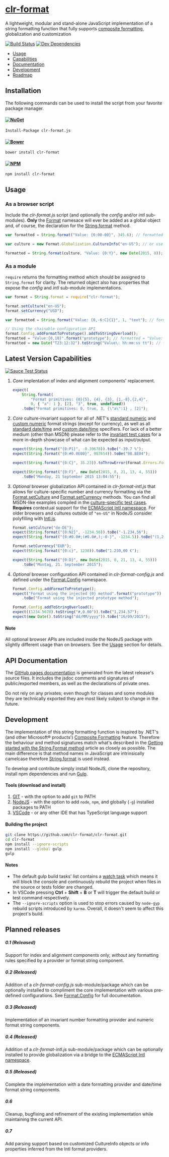 # [clr-format](https://github.com/clr-format/clr-format)
A lightweight, modular and stand-alone JavaScript implementation of a string formatting function that fully supports [composite formatting][Composite Formatting], globalization and customization

[![Build Status](https://travis-ci.org/clr-format/clr-format.svg?branch=master)](https://travis-ci.org/clr-format/clr-format)
[![Dev Dependencies](https://david-dm.org/clr-format/clr-format/dev-status.svg)](https://david-dm.org/clr-format/clr-format/#info=devDependencies&view=table)

- [Usage](#usage)
- [Capabilities](#latest-version-capabilities)
- [Documentation][String.format]
- [Development](#development)
- [Roadmap](#planned-releases)


Installation
------------
The following commands can be used to install the script from your favorite package manager.

#### [![NuGet](https://badge.fury.io/nu/clr-format.js.svg)](https://www.nuget.org/packages/clr-format.js)
`Install-Package clr-format.js`

#### [![Bower](https://badge.fury.io/bo/clr-format.svg)](http://bower.io/search/?q=clr-format)
`bower install clr-format`

#### [![NPM](https://badge.fury.io/js/clr-format.svg)](https://www.npmjs.com/package/clr-format)
`npm install clr-format`


Usage
-----

### As a browser script
Include the *clr-format.js* script (and optionally the *config* and/or *intl* sub-modules).
**Only** the [Format] namesace will ever be added as a global object and, of course, the declaration for the [String.format] method.
```javascript
var formatted = String.format("Value: {0:00-00}", 345.6); // formatted = "Value: 03-46"

var culture = new Format.Globalization.CultureInfo("en-US"); // or use Format.setCulture, requires the intl sub-module

formatted = String.format(culture, "Value: {0:Y}", new Date(2015, 8)); // formatted = "Value: September 2015"
```

### As a module
`require` returns the formatting method which should be assigned to `String.format` for clarity. The returned object also has properties that expose the *config* and *intl* sub-module implementations.
```javascript
var format = String.format = require("clr-format");

format.setCulture("en-US");
format.setCurrency("USD");

var formatted = String.format("Value: {0,-6:C}{1}", 1, "text"); // formatted = "Value: $1.00 text"

// Using the chainable configuration API
format.Config.addFormatToPrototype().addToStringOverload();
formatted = "Value:{0,10}".format("prototype"); // formatted = "Value: prototype"
formatted = new Date("T23:12:32").toString("Value\: hh:mm:ss tt"); // formatted = "Value: 11:12:32 PM"
```


Latest Version Capabilities
---------------------------

[![Sauce Test Status](https://saucelabs.com/browser-matrix/clr-format.svg)](https://saucelabs.com/u/clr-format)

1. *Core* implentation of index and alignment components' replacement.

    ```javascript
    expect(
        String.format(
            "Format primitives: {0}{5}, {4}, {3}, {1,-8},{2,4}",
            0, { "a": 1 }, [2], "3", true, undefined))
        .toBe("Format primitives: 0, true, 3, {\"a\":1} , [2]");
    ```

2. *Core* culture-invariant support for all of .NET's [standard numeric][Standard Numeric Format Specifiers] and [custom numeric][Custom Numeric Format String] format strings (except for currency),
as well as all [standard date/time][Standard Date Time Format Specifiers] and [custom date/time][Custom Date Time Format String] specifiers.
For lack of a better medium (other than MSDN) please refer to the [invariant test cases][formatInvariant_should.ts] for a more in-depth showcase of what can be expected as input/output.

    ```javascript
    expect(String.format("{0:P1}", -0.39678)).toBe("-39.7 %");
    expect(String.format("{0:#0.0E00}", 987654)).toBe("98.8E04");

    expect(String.format("{0:C}", 35.23)).toThrowError(Format.Errors.FormatError);

    expect(String.format("{0:F}", new Date(2015, 8, 21, 13, 4, 55)))
        .toBe("Monday, 21 September 2015 13:04:55");
    ```

3. *Optional* browser globalization API contained in *clr-format-intl.js* that allows for culture-specific number and currency formatting via the [Format.setCulture] and [Format.setCurrency] methods.
You can find all MSDN-like examples compiled in the [culture-specific test cases][formatCulture_should.ts].
**Requires** contextual support for the [ECMAScript Intl namespace]. For older browsers and cultures outside of `"en-US"` in NodeJS consider polyfilling with [Intl.js].

    ```javascript
    Format.setCulture("de-DE");
    expect(String.format("{0:N2}", -1234.56)).toBe("-1.234,56");
    expect(String.format("{0:#0.0#;(#0.0#,);-0-}", -1234.5)).toBe("(1,23)");

    Format.setCurrency("EUR");
    expect(String.format("{0:c}", 1230)).toBe("1.230,00 €");

    expect(String.format("{0:D}", new Date(2015, 8, 21, 13, 4, 55)))
        .toBe("Montag, 21. September 2015");
    ```

4. *Optional* browser configuration API contained in *clr-format-config.js* and defined under the [Format.Config] namespace.

    ```javascript
    Format.Config.addFormatToPrototype();
    expect("Format using the injected {0} method".format("prototype"))
        .toBe("Format using the injected prototype method");

    Format.Config.addToStringOverload();
    expect((1234.5678).toString("#,0.00")).toBe("1,234.57");
    expect(new Date().toString("dd/MM/yyyy")).toBe("16/09/2015");
    ```

#### Note
All optional browser APIs are included inside the NodeJS package with slightly different usage than on browsers. See the [Usage](#usage) section for details.

API Documentation
-----------------
The [GitHub pages documentation] is generated from the latest release's source files. It includes the jsdoc comments and signatures of public/exported members,
as well as the declarations of private ones.

Do not rely on any privates; even though for classes and some modules they are technically exported they are most likely subject to change in the future.


Development
-----------
The implementation of this string formatting function is inspired by .NET's (and other Microsoft® products') [Composite Formatting] feature.
Therefore the behaviour and method signatures match what's described in the [Getting started with the String.Format method] article as closely as possible.
The main difference is that method names in JavaScript are intrinsically camelcase therefore [String.format] is used instead.

To develop and contribute simply install NodeJS, clone the repository, install npm dependencies and run [Gulp].

#### Tools (download and install)
1. [GIT] - with the option to add `git` to PATH
2. [NodeJS] - with the option to add `node`, `npm`, and globally (`-g`) installed packages to PATH
3. [VSCode] - or any other IDE that has TypeScript language support

#### Building the project
```bash
git clone https://github.com/clr-format/clr-format.git
cd clr-format
npm install --ignore-scripts
npm install --global gulp
gulp
```

#### Notes
- The default gulp build tasks' list contains a [watch task][Gulp watch task]
which means it will block the console and continuously rebuild the project when files in the source or tests folder are changed.
- In VSCode pressing **Ctrl** + **Shift** + **B** or **T** will trigger the default build or test command respectively.
- The `--ignore-scripts` option is used to stop errors caused by `node-gyp` rebuild scripts introduced by `karma`.
Overall, it doesn't seem to affect this project's build.


Planned releases
----------------
##### 0.1 (Released)
Support for index and alignment components only; *without* any formatting rules specified by a provider or format string component.

##### 0.2 (Released)
Addition of a *clr-format-config.js* sub-module/package which can be optionally installed to compliment the core implementation with various pre-defined configurations.
See [Format.Config] for full documentation.

##### 0.3 (Released)
Implementation of an invariant number formatting provider and numeric format string components.

##### 0.4 (Released)
Addition of a *clr-format-intl.js* sub-module/package which can be optionally installed to provide globalization via a bridge to the [ECMAScript Intl namespace].

##### 0.5 (Released)
Complete the implementation with a date formatting provider and date/time format string components.

##### 0.6
Cleanup, bugfixing and refinement of the existing implementation while maintaining the current API.

##### 0.7
Add parsing support based on customized CultureInfo objects or info properties inferred from the Intl format providers.

[GIT]: http://git-scm.com/download/
[Gulp]: http://gulpjs.com/
[NodeJS]: https://nodejs.org/download/
[VSCode]: https://code.visualstudio.com/

[Composite Formatting]: https://msdn.microsoft.com/en-us/library/txafckwd.aspx
[Custom Numeric Format String]: https://msdn.microsoft.com/en-us/library/0c899ak8.aspx
[Custom Date Time Format String]: https://msdn.microsoft.com/en-us/library/8kb3ddd4.aspx
[Standard Numeric Format Specifiers]: https://msdn.microsoft.com/en-us/library/dwhawy9k.aspx
[Standard Date Time Format Specifiers]: https://msdn.microsoft.com/en-us/library/az4se3k1.aspx
[Getting started with the String.Format method]: https://msdn.microsoft.com/en-us/library/system.string.format.aspx#Starting
[ECMAScript Intl namespace]: https://developer.mozilla.org/en/docs/Web/JavaScript/Reference/Global_Objects/Intl
[Gulp watch task]: https://github.com/gulpjs/gulp/blob/master/docs/API.md#gulpwatchglob-opts-cb
[Intl.js]: https://github.com/andyearnshaw/Intl.js

[GitHub pages documentation]: http://clr-format.github.io/clr-format
[Format]: http://clr-format.github.io/clr-format/modules/format
[Format.Config]: http://clr-format.github.io/clr-format/modules/format.config.html
[String.format]: http://clr-format.github.io/clr-format/interfaces/stringconstructor.html#format
[Format.setCulture]: http://clr-format.github.io/clr-format/modules/format.html#setculture
[Format.setCurrency]: http://clr-format.github.io/clr-format/modules/format.html#setcurrency

[formatInvariant_should.ts]: https://github.com/clr-format/clr-format/blob/master/test/core/String/formatInvariant_should.ts#L14
[formatCulture_should.ts]: https://github.com/clr-format/clr-format/blob/master/test/core/String/formatCulture_should.ts#L33
